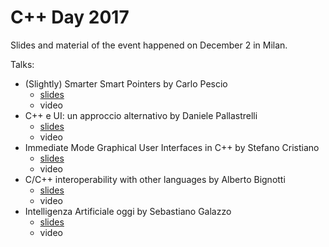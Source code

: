 # C++ Day 2017
Slides and material of the event happened on December 2 in Milan.

Talks:

* (Slightly) Smarter Smart Pointers by Carlo Pescio
  * [slides](/(Slightly)%20Smarter%20Smart%20Pointers%20-%20Carlo%20Pescio.pdf)
  * video
* C++ e UI: un approccio alternativo by Daniele Pallastrelli
  * [slides](/C%2B%2B%20and%20UI%20un%20approccio%20alternativo%20-%20Daniele%20Pallastrelli.pdf)
  * video
* Immediate Mode Graphical User Interfaces in C++ by Stefano Cristiano
  * [slides](/Immediate%20Mode%20User%20Interface%20in%20C%2B%2B%20-%20Stefano%20Cristiano.pdf)
  * video
* C/C++ interoperability with other languages by Alberto Bignotti
  * [slides](/C%2B%2B%20interoperability%20with%20other%20languages%20-%20Alberto%20Bignotti.pdf)
  * video
* Intelligenza Artificiale oggi by Sebastiano Galazzo
  * [slides](/Intelligenza%20Artificiale%20Oggi%20-%20Sebastiano%20Galazzo.pptx)
  * video
